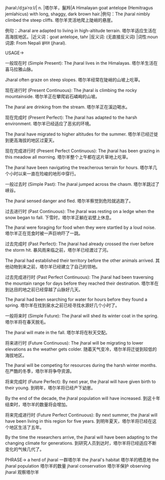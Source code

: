 jharal:/dʒəˈrɑːl/| n. |塔尔羊，鬣羚|A Himalayan goat antelope (Hemitragus jemlahicus) with long, shaggy, dark brown hair.|例句：The jharal nimbly climbed the steep cliffs.  塔尔羊灵活地爬上陡峭的悬崖。

例句：Jharal are adapted to living in high-altitude terrain. 塔尔羊适应生活在高海拔地区。|近义词：goat antelope, tahr |反义词: (无直接反义词) |词性:noun
词源: From Nepali झरल (jharal).


USAGE->

一般现在时 (Simple Present):
The jharal lives in the Himalayas. 塔尔羊生活在喜马拉雅山脉。

Jharal often graze on steep slopes. 塔尔羊经常在陡峭的山坡上吃草。


现在进行时 (Present Continuous):
The jharal is climbing the rocky mountainside.  塔尔羊正在攀爬岩石嶙峋的山坡。

The jharal are drinking from the stream. 塔尔羊正在溪边喝水。


现在完成时 (Present Perfect):
The jharal has adapted to the harsh environment. 塔尔羊已经适应了恶劣的环境。

The jharal have migrated to higher altitudes for the summer.  塔尔羊已经迁徙到更高海拔的地区过夏天。


现在完成进行时 (Present Perfect Continuous):
The jharal has been grazing in this meadow all morning.  塔尔羊整个上午都在这片草地上吃草。

The jharal have been navigating the treacherous terrain for hours. 塔尔羊几个小时以来一直在险峻的地形中穿行。


一般过去时 (Simple Past):
The jharal jumped across the chasm. 塔尔羊跳过了峡谷。

The jharal sensed danger and fled. 塔尔羊察觉到危险就逃跑了。


过去进行时 (Past Continuous):
The jharal was resting on a ledge when the snow began to fall.  下雪时，塔尔羊正躺在岩壁上休息。

The jharal were foraging for food when they were startled by a loud noise.  塔尔羊正在觅食时被一声巨响吓了一跳。


过去完成时 (Past Perfect):
The jharal had already crossed the river before the storm hit.  暴风雨来临之前，塔尔羊已经渡过了河。

The jharal had established their territory before the other animals arrived.  其他动物到来之前，塔尔羊已经建立了自己的领地。


过去完成进行时 (Past Perfect Continuous):
The jharal had been traversing the mountain range for days before they reached their destination.  塔尔羊在到达目的地之前已经穿越了山脉好几天。

The jharal had been searching for water for hours before they found a spring. 塔尔羊在找到泉水之前已经寻找水源好几个小时了。


一般将来时 (Simple Future):
The jharal will shed its winter coat in the spring.  塔尔羊将在春天脱毛。

The jharal will mate in the fall. 塔尔羊将在秋天交配。


将来进行时 (Future Continuous):
The jharal will be migrating to lower elevations as the weather gets colder.  随着天气变冷，塔尔羊将迁徙到较低的海拔地区。

The jharal will be competing for resources during the harsh winter months.  在严酷的冬季，塔尔羊将争夺资源。


将来完成时 (Future Perfect):
By next year, the jharal will have given birth to their young.  到明年，塔尔羊将已经产下幼崽。

By the end of the decade, the jharal population will have increased.  到这十年结束时，塔尔羊的数量将会增加。


将来完成进行时 (Future Perfect Continuous):
By next summer, the jharal will have been living in this region for five years. 到明年夏天，塔尔羊将已经在这个地区生活了五年。

By the time the researchers arrive, the jharal will have been adapting to the changing climate for generations.  到研究人员到达时，塔尔羊将已经适应不断变化的气候几代了。


PHRASE->
a herd of jharal 一群塔尔羊
the jharal's habitat 塔尔羊的栖息地
the jharal population 塔尔羊的数量
jharal conservation 塔尔羊保护
observing jharal 观察塔尔羊
